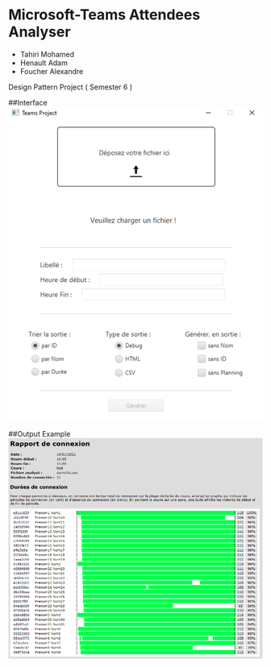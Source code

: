 # Microsoft-Teams Attendees Analyser

* Tahiri Mohamed
* Henault Adam
* Foucher Alexandre

Design Pattern Project ( Semester 6 )

##Interface
![Interface demo](UiDemo.png)

##Output Example
![img.png](HtmlOutputDemo.png)